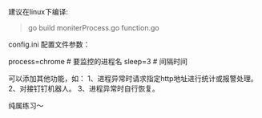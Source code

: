 建议在linux下编译:
> go build moniterProcess.go function.go


config.ini 配置文件参数：

process=chrome # 要监控的进程名
sleep=3        # 间隔时间

可以添加其他功能，如：
1、进程异常时请求指定http地址进行统计或报警处理。
2、对接钉钉机器人。
3、进程异常时自行恢复。

纯属练习～
